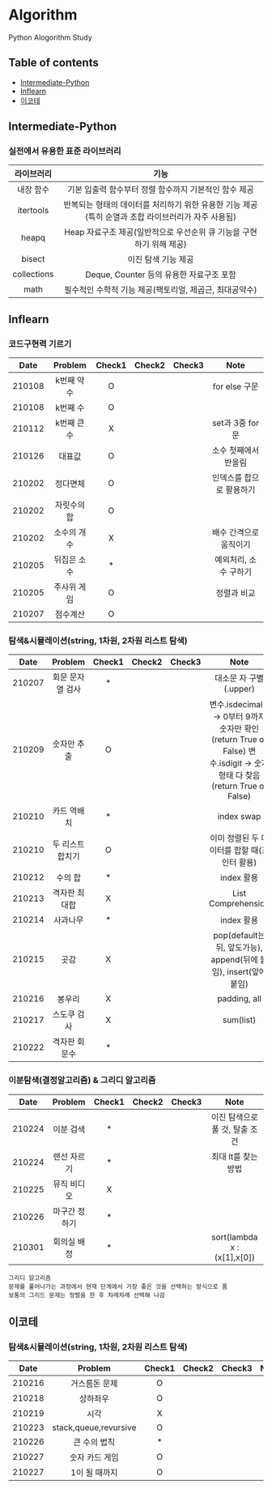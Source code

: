 # Algorithm
Python Alogorithm Study

## Table of contents
- [Intermediate-Python](#Intermediate-Python)
- [Inflearn](#Inflearn)
- [이코테](#이코테)

## Intermediate-Python
### 실전에서 유용한 표준 라이브러리
|라이브러리|기능|
|:---:|:---:|
|내장 함수|기본 입출력 함수부터 정렬 함수까지 기본적인 함수 제공|
|itertools|반복되는 형태의 데이터를 처리하기 위한 유용한 기능 제공(특히 순열과 조합 라이브러리가 자주 사용됨)|
|heapq|Heap 자료구조 제공(일반적으로 우선순위 큐 기능을 구현하기 위해 제공)|
|bisect|이진 탐색 기능 제공|
|collections|Deque, Counter 등의 유용한 자료구조 포함|
|math|필수적인 수학적 기능 제공(팩토리얼, 제곱근, 최대공약수)|


## Inflearn
### 코드구현력 기르기
|Date|Problem|Check1|Check2|Check3|Note|
|:---:|:---:|:---:|:---:|:---:|:---:|
|210108|k번째 약수|O| | |for else 구문|
|210108|k번째 수|O| | | |
|210112|k번째 큰 수| X| | | set과 3중 for문|
|210126|대표값|O| | |소수 첫째에서 반올림|
|210202|정다면체|O| | |인덱스를 합으로 활용하기|
|210202|자릿수의 합|O| | ||
|210202|소수의 개수|X| | |배수 간격으로 움직이기|
|210205|뒤집은 소수|*| | |예외처리, 소수 구하기|
|210205|주사위 게임|O| | |정렬과 비교|
|210207|점수계산|O| | ||

### 탐색&시뮬레이션(string, 1차원, 2차원 리스트 탐색)
|Date|Problem|Check1|Check2|Check3|Note|
|:---:|:---:|:---:|:---:|:---:|:---:|
|210207|회문 문자열 검사|*| | |대소문 자 구별(.upper)|
|210209|숫자만 추출|O| | |변수.isdecimal() -> 0부터 9까지 숫자만 확인(return True or False)  변수.isdigit -> 숫자형태 다 찾음(return True or False) |
|210210|카드 역배치|*| | |index swap|
|210210|두 리스트 합치기|O| | |이미 정렬된 두 데이터를 합할 때(포인터 활용)|
|210212|수의 합|*| | |index 활용|
|210213|격자판 최대합|X| | |List Comprehension|
|210214|사과나무|*| | |index 활용|
|210215|곳감|X| | |pop(default는 뒤, 앞도가능), append(뒤에 붙임), insert(앞에 붙임)|
|210216|봉우리|X| | |padding, all|
|210217|스도쿠 검사|X| | |sum(list)|
|210222|격자판 회문수|*| | ||

### 이분탐색(결정알고리즘) & 그리디 알고리즘
|Date|Problem|Check1|Check2|Check3|Note|
|:---:|:---:|:---:|:---:|:---:|:---:|
|210224|이분 검색|*| | |이진 탐색으로 풀 것, 탈출 조건|
|210224|랜선 자르기|*| | |최대 lt를 찾는 방법|
|210225|뮤직 비디오|X| | ||
|210226|마구간 정하기|*| | ||
|210301|회의실 배정|*| | |sort(lambda x : (x[1],x[0])|
```text
그리디 알고리즘
문제를 풀어나가는 과정에서 현재 단계에서 가장 좋은 것을 선택하는 방식으로 품
보통의 그리드 문제는 정렬을 한 후 차례차례 선택해 나감
```


## 이코테
### 탐색&시뮬레이션(string, 1차원, 2차원 리스트 탐색)
|Date|Problem|Check1|Check2|Check3|Note|
|:---:|:---:|:---:|:---:|:---:|:---:|
|210216|거스름돈 문제|O| | ||
|210218|상하좌우|O| | ||
|210219|시각|X| | ||
|210223|stack,queue,revursive|O| | ||
|210226|큰 수의 법칙|*| | ||
|210227|숫자 카드 게임|O| | ||
|210227|1이 될 때까지|O| | ||

